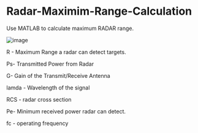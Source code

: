 # Radar-Maximim-Range-Calculation
Use MATLAB to calculate maximum RADAR range. 

![image](https://user-images.githubusercontent.com/84752308/131053044-d07171ef-e988-4f4b-bdd9-58cdebb6d0b8.png)


R - Maximum Range a radar can detect targets.

Ps- Transmitted Power from Radar 

G- Gain of the Transmit/Receive Antenna 

lamda - Wavelength of the signal 

RCS - radar cross section 

Pe- Minimum received power radar can detect.

fc - operating frequency
